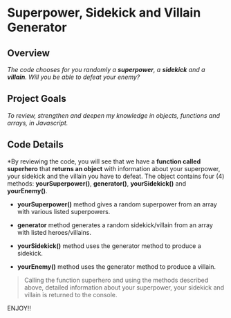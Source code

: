 # Superpower, Sidekick and Villain Generator

## Overview

*The code chooses for you randomly a **superpower**, a **sidekick** and a **villain**. Will you be able to defeat your enemy?*

## Project Goals

*To review, strengthen and deepen my knowledge in objects, functions and arrays, in Javascript.*

## Code Details

*By reviewing the code, you will see that we have a **function called superhero** that **returns an object** with information about your superpower, your sidekick and the villain you have to defeat. The object contains four (4) methods: **yourSuperpower()**, **generator()**, **yourSidekick()** and **yourEnemy()**.

+ **yourSuperpower()** method gives a random superpower from an array with various listed superpowers.

+ **generator** method generates a random sidekick/villain from an array with listed heroes/villains.

+ **yourSidekick()** method uses the generator method to produce a sidekick.

+ **yourEnemy()** method uses the generator method to produce a villain.

> Calling the function superhero and using the methods described above, detailed information about your superpower, your sidekick and villain is returned to the console.

ENJOY!!
